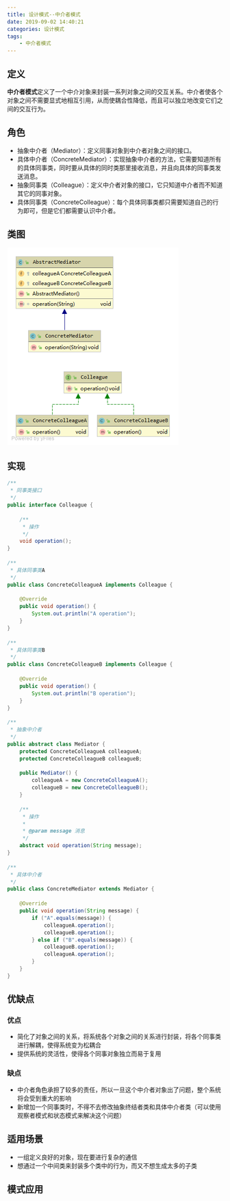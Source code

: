 ```yaml
---
title: 设计模式--中介者模式
date: 2019-09-02 14:40:21
categories: 设计模式
tags:
	- 中介者模式
---
```

## 定义
**中介者模式**定义了一个中介对象来封装一系列对象之间的交互关系。中介者使各个对象之间不需要显式地相互引用，从而使耦合性降低，而且可以独立地改变它们之间的交互行为。

## 角色
* 抽象中介者（Mediator）：定义同事对象到中介者对象之间的接口。
* 具体中介者（ConcreteMediator）：实现抽象中介者的方法，它需要知道所有的具体同事类，同时要从具体的同时类那里接收消息，并且向具体的同事类发送消息。
* 抽象同事类（Colleague）：定义中介者对象的接口，它只知道中介者而不知道其它的同事对象。
* 具体同事类（ConcreteColleague）：每个具体同事类都只需要知道自己的行为即可，但是它们都需要认识中介者。

## 类图
![Mediator UML](/images/design-patterns/Mediator%20UML.png)

## 实现
```java
/**
 * 同事类接口
 */
public interface Colleague {

    /**
     * 操作
     */
    void operation();
}

/**
 * 具体同事类A
 */
public class ConcreteColleagueA implements Colleague {

    @Override
    public void operation() {
        System.out.println("A operation");
    }
}

/**
 * 具体同事类B
 */
public class ConcreteColleagueB implements Colleague {

    @Override
    public void operation() {
        System.out.println("B operation");
    }
}

/**
 * 抽象中介者
 */
public abstract class Mediator {
    protected ConcreteColleagueA colleagueA;
    protected ConcreteColleagueB colleagueB;

    public Mediator() {
        colleagueA = new ConcreteColleagueA();
        colleagueB = new ConcreteColleagueB();
    }

    /**
     * 操作
     *
     * @param message 消息
     */
    abstract void operation(String message);
}

/**
 * 具体中介者
 */
public class ConcreteMediator extends Mediator {

    @Override
    public void operation(String message) {
        if ("A".equals(message)) {
            colleagueA.operation();
            colleagueB.operation();
        } else if ("B".equals(message)) {
            colleagueB.operation();
            colleagueA.operation();
        }
    }
}
```

## 优缺点
### 优点
* 简化了对象之间的关系，将系统各个对象之间的关系进行封装，将各个同事类进行解耦，使得系统变为松耦合
* 提供系统的灵活性，使得各个同事对象独立而易于复用

### 缺点
* 中介者角色承担了较多的责任，所以一旦这个中介者对象出了问题，整个系统将会受到重大的影响
* 新增加一个同事类时，不得不去修改抽象终结者类和具体中介者类（可以使用观察者模式和状态模式来解决这个问题）

## 适用场景
* 一组定义良好的对象，现在要进行复杂的通信
* 想通过一个中间类来封装多个类中的行为，而又不想生成太多的子类

## 模式应用